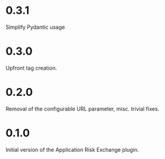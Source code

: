 # 0.3.1

Simplify Pydantic usage

# 0.3.0

Upfront tag creation.

# 0.2.0

Removal of the configurable URL parameter, misc. trivial fixes.

# 0.1.0

Initial version of the Application Risk Exchange plugin.
